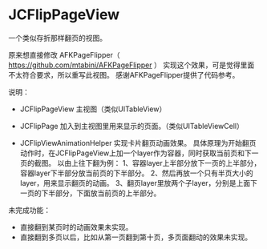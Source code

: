 JCFlipPageView
==============

一个类似存折那样翻页的视图。

原来想直接修改 AFKPageFlipper（  https://github.com/mtabini/AFKPageFlipper  ） 实现这个效果，可是觉得里面不太符合要求，所以重写此视图。
感谢AFKPageFlipper提供了代码参考。

说明：

 - JCFlipPageView
  主视图（类似UITableView）

 - JCFlipPage
  加入到主视图里用来显示的页面。（类似UITableViewCell）

 - JCFlipViewAnimationHelper
  实现卡片翻页动画效果。
  具体原理为开始翻页动作时，在JCFlipPageView上加一个layer作为容器，同时获取当前页和下一页的截图。
  以由上往下翻为例：
    1、容器layer上半部分放下一页的上半部分，容器layer下半部分放当前页的下半部分。
    2、然后再放一个只有半页大小的layer，用来显示翻页的动画。
    3、翻页layer里放两个子layer，分别是上面下一页的下半部分，下面放当前页的上半部分。

未完成功能：
 - 直接翻到某页时的动画效果未实现。
 - 直接翻到多页以后，比如从第一页翻到第十页，多页面翻动的效果未实现。


 
